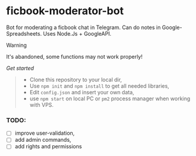 # ficbook-moderator-bot

Bot for moderating a ficbook chat in Telegram. Can do notes in Google-Spreadsheets. Uses Node.Js + GoogleAPI.

>[!WARNING]
>It's abandoned, some functions may not work properly!

*Get started*
> - Clone this repository to your local dir,
> - Use `npm init` and `npm install` to get all needed libraries,
> - Edit `config.json` and insert your own data,
> - use `npm start` on local PC or `pm2` process manager when working with VPS.

### TODO:
- [ ] improve user-validation,
- [ ] add admin commands,
- [ ] add rights and permissions
